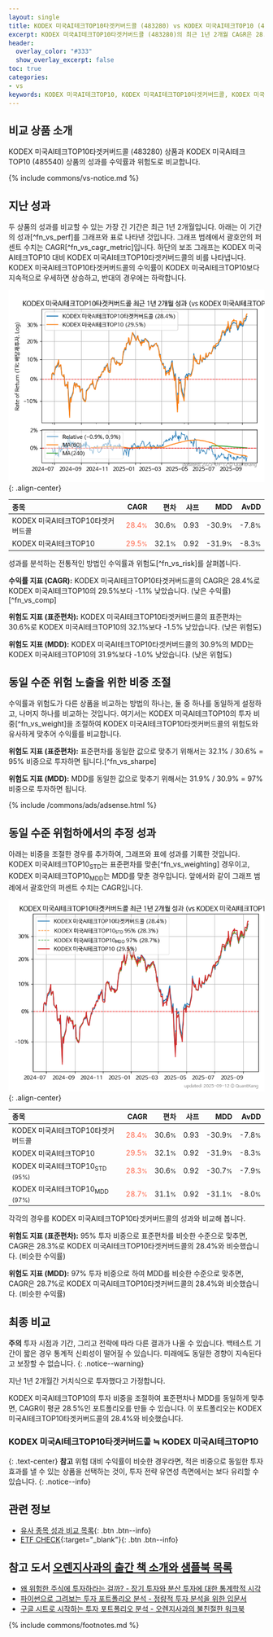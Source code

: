 ```yaml
---
layout: single
title: KODEX 미국AI테크TOP10타겟커버드콜 (483280) vs KODEX 미국AI테크TOP10 (485540)
excerpt: KODEX 미국AI테크TOP10타겟커버드콜 (483280)의 최근 1년 2개월 CAGR은 28.4%로 KODEX 미국AI테크TOP10 (485540)의 29.5%보다 -1.1% 낮았습니다.
header:
  overlay_color: "#333"
  show_overlay_excerpt: false
toc: true
categories:
- vs
keywords: KODEX 미국AI테크TOP10, KODEX 미국AI테크TOP10타겟커버드콜, KODEX 미국AI테크TOP10타겟커버드콜 KODEX 미국AI테크TOP10 비교, 483280, 485540, 483280 483280 비교
---
```


## 비교 상품 소개


KODEX 미국AI테크TOP10타겟커버드콜 (483280) 상품과 KODEX 미국AI테크TOP10 (485540) 상품의 성과를 수익률과 위험도로 비교합니다.





{% include commons/vs-notice.md %}

## 지난 성과

두 상품의 성과를 비교할 수 있는 가장 긴 기간은 최근 1년 2개월입니다. 아래는 이 기간의 성과[^fn_vs_perf]를 그래프와 표로 나타낸 것입니다.
그래프 범례에서 괄호안의 퍼센트 수치는 CAGR[^fn_vs_cagr_metric]입니다.
하단의 보조 그래프는 KODEX 미국AI테크TOP10 대비 KODEX 미국AI테크TOP10타겟커버드콜의 비를 나타냅니다.
KODEX 미국AI테크TOP10타겟커버드콜의 수익률이 KODEX 미국AI테크TOP10보다 지속적으로 우세하면 상승하고, 반대의 경우에는 하락합니다.

![KODEX 미국AI테크TOP10타겟커버드콜](/vs/images/483280-vs-485540_dual.png){: .align-center}

| **종목** | **CAGR** | **편차** | **샤프** | **MDD** | **AvDD** |
| :------------ | ------: | -----------: | -------: | ------: | -------: |
| KODEX 미국AI테크TOP10타겟커버드콜 | <span style="color: tomato">28.4<small>%</small></span> | 30.6<small>%</small> | 0.93 | -30.9<small>%</small> | -7.8<small>%</small> |
| KODEX 미국AI테크TOP10 | <span style="color: tomato">29.5<small>%</small></span> | 32.1<small>%</small> | 0.92 | -31.9<small>%</small> | -8.3<small>%</small> |

<!-- more -->


성과를 분석하는 전통적인 방법인 수익률과 위험도[^fn_vs_risk]를 살펴봅니다.

**수익률 지표 (CAGR):** KODEX 미국AI테크TOP10타겟커버드콜의 CAGR은 28.4%로 KODEX 미국AI테크TOP10의 29.5%보다 -1.1% 낮았습니다. (낮은 수익률)[^fn_vs_comp]

**위험도 지표 (표준편차):** KODEX 미국AI테크TOP10타겟커버드콜의 표준편차는 30.6%로 KODEX 미국AI테크TOP10의 32.1%보다 -1.5% 낮았습니다. (낮은 위험도)

**위험도 지표 (MDD):** KODEX 미국AI테크TOP10타겟커버드콜의 30.9%의 MDD는 KODEX 미국AI테크TOP10의 31.9%보다 -1.0% 낮았습니다. (낮은 위험도)



## 동일 수준 위험 노출을 위한 비중 조절

수익률과 위험도가 다른 상품을 비교하는 방법의 하나는, 둘 중 하나를 동일하게 설정하고, 나머지 하나를 비교하는 것입니다.
여기서는 KODEX 미국AI테크TOP10의 투자 비중[^fn_vs_weight]을 조절하여 KODEX 미국AI테크TOP10타겟커버드콜의 위험도와 유사하게 맞추어 수익률를 비교합니다.

**위험도 지표 (표준편차):** 표준편차를 동일한 값으로 맞추기 위해서는 32.1% / 30.6% = 95% 비중으로 투자하면 됩니다.[^fn_vs_sharpe]

**위험도 지표 (MDD):** MDD를 동일한 값으로 맞추기 위해서는 31.9% / 30.9% = 97% 비중으로 투자하면 됩니다.


{% include /commons/ads/adsense.html %}



## 동일 수준 위험하에서의 추정 성과

아래는 비중을 조절한 경우를 추가하여, 그래프와 표에 성과를 기록한 것입니다.
KODEX 미국AI테크TOP10<sub>STD</sub>는 표준편차를 맞춘[^fn_vs_weighting] 경우이고, KODEX 미국AI테크TOP10<sub>MDD</sub>는 MDD를 맞춘 경우입니다.
앞에서와 같이 그래프 범례에서 괄호안의 퍼센트 수치는 CAGR입니다.


![KODEX 미국AI테크TOP10타겟커버드콜](/vs/images/483280-vs-485540.png){: .align-center}



| **종목** | **CAGR** | **편차** | **샤프** | **MDD** | **AvDD** |
| :------------ | ------: | -----------: | -------: | ------: | -------: |
| KODEX 미국AI테크TOP10타겟커버드콜 | <span style="color: tomato">28.4<small>%</small></span> | 30.6<small>%</small> | 0.93 | -30.9<small>%</small> | -7.8<small>%</small> |
| KODEX 미국AI테크TOP10 | <span style="color: tomato">29.5<small>%</small></span> | 32.1<small>%</small> | 0.92 | -31.9<small>%</small> | -8.3<small>%</small> |
| KODEX 미국AI테크TOP10<sub>STD</sub> <small>(95%)</small> | <span style="color: tomato">28.3<small>%</small></span> | 30.6<small>%</small> | 0.92 | -30.7<small>%</small> | -7.9<small>%</small> |
| KODEX 미국AI테크TOP10<sub>MDD</sub> <small>(97%)</small> | <span style="color: tomato">28.7<small>%</small></span> | 31.1<small>%</small> | 0.92 | -31.1<small>%</small> | -8.0<small>%</small> |



각각의 경우를 KODEX 미국AI테크TOP10타겟커버드콜의 성과와 비교해 봅니다.

**위험도 지표 (표준편차):** 95% 투자 비중으로 표준편차를 비슷한 수준으로 맞추면, CAGR은 28.3%로 KODEX 미국AI테크TOP10타겟커버드콜의 28.4%와 비슷했습니다. (비슷한 수익률)

**위험도 지표 (MDD):** 97% 투자 비중으로 하여 MDD를 비슷한 수준으로 맞추면, CAGR은 28.7%로 KODEX 미국AI테크TOP10타겟커버드콜의 28.4%와 비슷했습니다. (비슷한 수익률)




## 최종 비교

**주의** 투자 시점과 기간, 그리고 전략에 따라 다른 결과가 나올 수 있습니다. 백테스트 기간이 짧은 경우 통계적 신뢰성이 떨어질 수 있습니다. 미래에도 동일한 경향이 지속된다고 보장할 수 없습니다.
{: .notice--warning}

지난 1년 2개월간 거치식으로 투자했다고 가정합니다.

KODEX 미국AI테크TOP10의 투자 비중을 조절하여 표준편차나 MDD를 동일하게 맞추면, CAGR이 평균 28.5%인 포트폴리오를 만들 수 있습니다.
이 포트폴리오는 KODEX 미국AI테크TOP10타겟커버드콜의 28.4%와 비슷했습니다.

### KODEX 미국AI테크TOP10타겟커버드콜 ≒ KODEX 미국AI테크TOP10
{: .text-center}
**참고** 위험 대비 수익률이 비슷한 경우라면, 적은 비중으로 동일한 투자 효과를 낼 수 있는 상품을 선택하는 것이, 투자 전략 유연성 측면에서는 보다 유리할 수 있습니다.
{: .notice--info}


## 관련 정보

- [유사 종목 성과 비교 목록](/vs/){: .btn .btn--info}
- [ETF CHECK](https://www.etfcheck.co.kr/mobile/etpitem/485540/compare?compCode%5B%5D=483280){:target="_blank"}{: .btn .btn--info}


## 참고 도서 [오렌지사과의 출간 책 소개와 샘플북 목록](https://kongdori.tistory.com/691)

- [왜 위험한 주식에 투자하라는 걸까? - 장기 투자와 분산 투자에 대한 통계학적 시각](https://kongdori.tistory.com/421)
- [파이썬으로 그려보는 투자 포트폴리오 분석  - 정량적 투자 분석을 위한 입문서](https://kongdori.tistory.com/643)
- [구글 시트로 시작하는 투자 포트폴리오 분석 - 오렌지사과의 불친절한 워크북](https://kongdori.tistory.com/449)

{% include commons/footnotes.md %}
